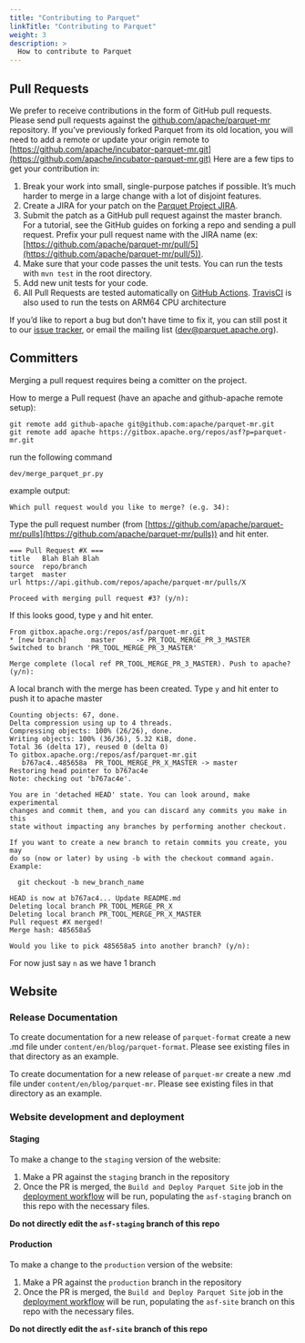 ```yaml
---
title: "Contributing to Parquet"
linkTitle: "Contributing to Parquet"
weight: 3
description: >
  How to contribute to Parquet
---
```


Pull Requests
-------------

We prefer to receive contributions in the form of GitHub pull requests. Please send pull requests against the [github.com/apache/parquet-mr](https://github.com/apache/parquet-mr) repository. If you’ve previously forked Parquet from its old location, you will need to add a remote or update your origin remote to [https://github.com/apache/incubator-parquet-mr.git](https://github.com/apache/incubator-parquet-mr.git) Here are a few tips to get your contribution in:

1.  Break your work into small, single-purpose patches if possible. It’s much harder to merge in a large change with a lot of disjoint features.
2.  Create a JIRA for your patch on the [Parquet Project JIRA](https://issues.apache.org/jira/browse/PARQUET).
3.  Submit the patch as a GitHub pull request against the master branch. For a tutorial, see the GitHub guides on forking a repo and sending a pull request. Prefix your pull request name with the JIRA name (ex: [https://github.com/apache/parquet-mr/pull/5](https://github.com/apache/parquet-mr/pull/5)).
4.  Make sure that your code passes the unit tests. You can run the tests with `mvn test` in the root directory.
5.  Add new unit tests for your code.
6.  All Pull Requests are tested automatically on [GitHub Actions](https://github.com/apache/parquet-mr/actions). [TravisCI](https://travis-ci.org/github/apache/parquet-mr) is also used to run the tests on ARM64 CPU architecture

If you’d like to report a bug but don’t have time to fix it, you can still post it to our [issue tracker](https://issues.apache.org/jira/browse/PARQUET), or email the mailing list ([dev@parquet.apache.org](mailto:dev@parquet.apache.org)).

Committers
----------

Merging a pull request requires being a comitter on the project.

How to merge a Pull request (have an apache and github-apache remote setup):

    git remote add github-apache git@github.com:apache/parquet-mr.git
    git remote add apache https://gitbox.apache.org/repos/asf?p=parquet-mr.git


run the following command

    dev/merge_parquet_pr.py


example output:

    Which pull request would you like to merge? (e.g. 34):


Type the pull request number (from [https://github.com/apache/parquet-mr/pulls](https://github.com/apache/parquet-mr/pulls)) and hit enter.

    === Pull Request #X ===
    title   Blah Blah Blah
    source  repo/branch
    target  master
    url https://api.github.com/repos/apache/parquet-mr/pulls/X

    Proceed with merging pull request #3? (y/n):


If this looks good, type `y` and hit enter.

    From gitbox.apache.org:/repos/asf/parquet-mr.git
    * [new branch]      master     -> PR_TOOL_MERGE_PR_3_MASTER
    Switched to branch 'PR_TOOL_MERGE_PR_3_MASTER'

    Merge complete (local ref PR_TOOL_MERGE_PR_3_MASTER). Push to apache? (y/n):


A local branch with the merge has been created. Type `y` and hit enter to push it to apache master

    Counting objects: 67, done.
    Delta compression using up to 4 threads.
    Compressing objects: 100% (26/26), done.
    Writing objects: 100% (36/36), 5.32 KiB, done.
    Total 36 (delta 17), reused 0 (delta 0)
    To gitbox.apache.org:/repos/asf/parquet-mr.git
       b767ac4..485658a  PR_TOOL_MERGE_PR_X_MASTER -> master
    Restoring head pointer to b767ac4e
    Note: checking out 'b767ac4e'.

    You are in 'detached HEAD' state. You can look around, make experimental
    changes and commit them, and you can discard any commits you make in this
    state without impacting any branches by performing another checkout.

    If you want to create a new branch to retain commits you create, you may
    do so (now or later) by using -b with the checkout command again. Example:

      git checkout -b new_branch_name

    HEAD is now at b767ac4... Update README.md
    Deleting local branch PR_TOOL_MERGE_PR_X
    Deleting local branch PR_TOOL_MERGE_PR_X_MASTER
    Pull request #X merged!
    Merge hash: 485658a5

    Would you like to pick 485658a5 into another branch? (y/n):


For now just say `n` as we have 1 branch

Website
-------
### Release Documentation

To create documentation for a new release of `parquet-format` create a new <releaseNumber>.md file under `content/en/blog/parquet-format`. Please see existing files in that directory as an example.

To create documentation for a new release of `parquet-mr` create a new <releaseNumber>.md file under `content/en/blog/parquet-mr`. Please see existing files in that directory as an example.

### Website development and deployment

#### Staging

To make a change to the `staging` version of the website:
1. Make a PR against the `staging` branch in the repository
2. Once the PR is merged, the `Build and Deploy Parquet Site`
job in the [deployment workflow](https://github.com/apache/parquet-site/blob/staging/.github/workflows/deploy.yml) will be run, populating the `asf-staging` branch on this repo with the necessary files.

**Do not directly edit the `asf-staging` branch of this repo**

#### Production

To make a change to the `production` version of the website:
1. Make a PR against the `production` branch in the repository
2. Once the PR is merged, the `Build and Deploy Parquet Site`
job in the [deployment workflow](https://github.com/apache/parquet-site/blob/production/.github/workflows/deploy.yml) will be run, populating the `asf-site` branch on this repo with the necessary files.

**Do not directly edit the `asf-site` branch of this repo**
